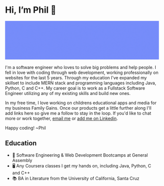 <html>
<body>
  <h1>Hi, I’m Phil 👋 </h1>
  <img src="/github-profile-banner.gif" alt="Image that reads "Phil Garbrecht, Software Engineer, Java, Python, C, C++, Javascript, CSS, HTML">
  <p>I'm a software engineer who loves to solve big problems and help people. I fell in love with coding through web development, working professionally on websites for the last 5 years. Through my education I've expanded my skillset to include MERN stack and programming languages including Java, Python, C and C++. My career goal is to work as a Fullstack Software Engineer utilizing any of my existing skills and build new ones.</p>
  <p>In my free time, I love working on childrens educational apps and media for my business Family Gains. Once our products get a little further along I'll add links here so give me a follow to stay in the loop. If you'd like to chat more or work together, <a href = "mailto: philgarbrecht@gmail.com">email me</a> or <a href="https://www.linkedin.com/in/philgarbrecht/">add me on Linkedin</a>.</p> 
  <p>Happy coding! ~Phil</p>                                                                                                                               
  <h2>Education</h2>                                                                                                                   
  <ul>
<li>🥾 Software Engineering & Web Development Bootcamps at General Assembly</li>
<li>🖥️ Any Coursera classes I get my hands on, including Java, Python, C and C++</li>
<li>📚 BA in Literature from the University of California, Santa Cruz</li>
  </ul>
  </body>
</html>
